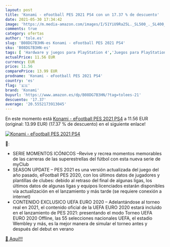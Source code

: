 ```yaml
---
layout: post
title: 'Konami - eFootball PES 2021 PS4 con un 17.37 % de descuento'
date: 2021-05-30 17:34:42
image: 'https://m.media-amazon.com/images/I/51YiU9Ra25L._SL500_._SL400_.jpg'
comments: true
category: ofertas
author: 'tole.es'
slug: 'B08DG7B3HN-es Konami - eFootball PES 2021 PS4'
sku: 'B08DG7B3HN-es'
tags: [ 'Hardware y juegos para PlayStation 4','Juegos para PlayStation 4','Videojuegos','konami','ps4', ]
actualPrice: 11.56 EUR
currency: EUR
price: 11.56
comparePrice: 13.99 EUR
prodname: 'Konami - eFootball PES 2021 PS4'
country: 'es'
flag: '🇪🇸'
brand: 'Konami'
buyurl: 'https://www.amazon.es/dp/B08DG7B3HN/?tag=tolees-21'
descuento: '17.37'
average: '20.5552173913045'
---
```


En este momento está [Konami - eFootball PES 2021 PS4](https://www.amazon.es/dp/B08DG7B3HN/?tag=tolees-21) a 11.56 EUR (original: 13.99 EUR) (17.37 %  de descuento) en el siguiente enlace!

[![Konami - eFootball PES 2021 PS4](https://m.media-amazon.com/images/I/51YiU9Ra25L._SL500_._SL400_.jpg)](https://www.amazon.es/dp/B08DG7B3HN/?tag=tolees-21)

🔎:

- SERIE MOMENTOS ICÓNICOS –Revive y recrea momentos memorables de las carreras de las superestrellas del fútbol con esta nueva serie de myClub
- SEASON UPDATE – PES 2021 es una versión actualizada del juego del año pasado, eFootball PES 2020, con los últimos datos de jugadores y plantillas de clubes: debido al retraso del final de algunas ligas, los últimos datos de algunas ligas y equipos licenciados estarán disponibles vía actualización en el lanzamiento y más tarde (se requiere conexión a internet)
- CONTENIDO EXCLUSICO UEFA EURO 2020 – Adelantándose al torneo real en 2021, el contenido oficial de la UEFA EURO 2020 estará incluido en el lanzamiento de PES 2021: presentando el modo Torneo UEFA EURO 2020 Offline, las 55 selecciones nacionales UEFA, el estadio Wembley y más, es la mejor manera de simular el torneo antes y después del debut en verano

[🛒 Aquí!!!](https://www.amazon.es/dp/B08DG7B3HN/?tag=tolees-21)
